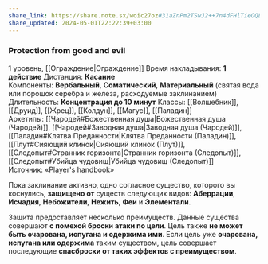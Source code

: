 ```yaml
---
share_link: https://share.note.sx/woic27oz#31aZnPm2TSwJ2++7n4dFHlTieOQLOujvy0YKU0BOkEo
share_updated: 2024-05-01T22:22:39+03:00
---
```

### Protection from good and evil
1 уровень, [[Ограждение|Ограждение]]
Время накладывания: **1 действие**
Дистанция: **Касание**
Компоненты: **Вербальный**, **Соматический**, **Материальный** (святая вода или порошок серебра и железа, расходуемые заклинанием)
Длительность: **Концентрация до 10 минут**
Классы: [[Волшебник]], [[Друид]], [[Жрец]], [[Колдун]], [[Магус]], [[Паладин]]
Архетипы: [[Чародей#Божественная душа|Божественная душа (Чародей)]], [[Чародей#Заводная душа|Заводная душа (Чародей)]], [[Паладин#Клятва Преданности|Клятва Преданности (Паладин)]], [[Плут#Сияющий клинок|Сияющий клинок (Плут)]], [[Следопыт#Странник горизонта|Странник горизонта (Следопыт)]], [[Следопыт#Убийца чудовищ|Убийца чудовищ (Следопыт)]]
Источник: «Player's handbook»

Пока заклинание активно, одно согласное существо, которого вы коснулись, **защищено от** существ следующих видов: **Аберрации**, **Исчадия**, **Небожители**, **Нежить**, **Феи** и **Элементали**.

Защита предоставляет несколько преимуществ. Данные существа совершают **с помехой броски атаки по цели**. Цель также **не может быть очарована, испугана и одержима ими**. Если цель уже **очарована, испугана или одержима** таким существом, цель совершает последующие **спасброски от таких эффектов с преимуществом**.